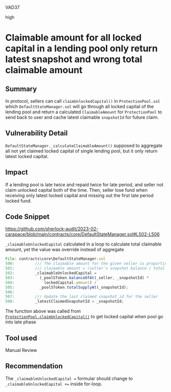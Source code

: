 VAD37

high

# Claimable amount for all locked capital in a lending pool only return latest snapshot and wrong total claimable amount

## Summary

In protocol, sellers can call `claimUnlockedCapital()` in `ProtectionPool.sol` which `DefaultStateManager.sol` will go through all locked capital of the lending pool and return a calculated `ClaimableAmount` for `ProtectionPool` to send back to user and cache latest claimable `snapshotId` for future claim.

## Vulnerability Detail

`DefaultStateManager._calculateClaimableAmount()` supposed to aggregate all not yet claimed locked capital of single lending pool, but it only return latest locked capital.

## Impact

If a lending pool is late twice and repaid twice for late period, and seller not claim unlocked capital both of the time.
Then, seller lose fund when receiving only latest locked capital and missing out the first late period locked fund.

## Code Snippet

https://github.com/sherlock-audit/2023-02-carapace/blob/main/contracts/core/DefaultStateManager.sol#L502-L506

`_claimableUnlockedCapital` calculated in a loop to calculate total claimable amount, yet the value was override instead of aggregate

```js
File: contracts\core\DefaultStateManager.sol
500:         /// The claimable amount for the given seller is proportional to the seller's share of the total supply at the snapshot
501:         /// claimable amount = (seller's snapshot balance / total supply at snapshot) * locked capital amount
502:         _claimableUnlockedCapital =
503:           (_poolSToken.balanceOfAt(_seller, _snapshotId) *
504:             lockedCapital.amount) / 
505:           _poolSToken.totalSupplyAt(_snapshotId);
506: 
507:         /// Update the last claimed snapshot id for the seller
508:         _latestClaimedSnapshotId = _snapshotId;
```

The function above was called from [`ProtectionPool.claimUnlockedCapital()`](https://github.com/sherlock-audit/2023-02-carapace/blob/main/contracts/core/pool/ProtectionPool.sol#L427) to get locked capital when pool go into late phase

## Tool used

Manual Review

## Recommendation

The `_claimableUnlockedCapital =` formular should change to `_claimableUnlockedCapital +=` inside for-loop.
